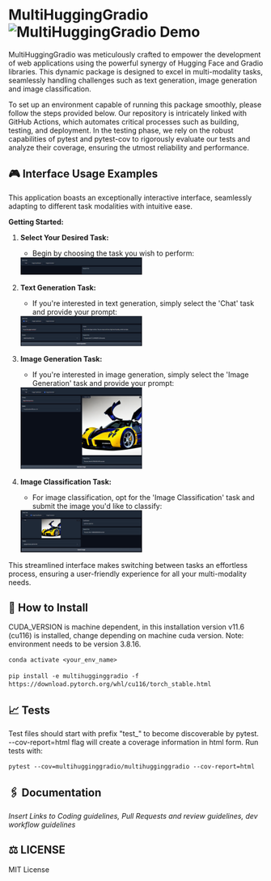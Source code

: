MultiHuggingGradio  ![MultiHuggingGradio Demo](https://github.com/LPFerreira33/MultiHuggingGradio/actions/workflows/env_creation_linter_and_tests.yml/badge.svg)
===================

MultiHuggingGradio was meticulously crafted to empower the development of web applications using the powerful synergy of Hugging Face and Gradio libraries. This dynamic package is designed to excel in multi-modality tasks, seamlessly handling challenges such as text generation, image generation and image classification.

To set up an environment capable of running this package smoothly, please follow the steps provided below. Our repository is intricately linked with GitHub Actions, which automates critical processes such as building, testing, and deployment. In the testing phase, we rely on the robust capabilities of pytest and pytest-cov to rigorously evaluate our tests and analyze their coverage, ensuring the utmost reliability and performance.


## 🎮 Interface Usage Examples
This application boasts an exceptionally interactive interface, seamlessly adapting to different task modalities with intuitive ease.

**Getting Started:**

1. **Select Your Desired Task:**
   - Begin by choosing the task you wish to perform:

   <img src="./readme_images/multihugginggradio_init.png" alt="Task Selection" style="max-width: 50%;"/>

2. **Text Generation Task:**
   - If you're interested in text generation, simply select the 'Chat' task and provide your prompt:

   <img src="./readme_images/multihugginggradio_text_generation.png" alt="Text Generation" style="max-width: 50%;"/>

3. **Image Generation Task:**
   - If you're interested in image generation, simply select the 'Image Generation' task and provide your prompt:

   <img src="./readme_images/multihugginggradio_image_generation.png" alt="Image Generation" style="max-width: 50%;"/>

4. **Image Classification Task:**
   - For image classification, opt for the 'Image Classification' task and submit the image you'd like to classify:

   <img src="./readme_images/multihugginggradio_image_classification.png" alt="Image Classification" style="max-width: 50%;"/>

This streamlined interface makes switching between tasks an effortless process, ensuring a user-friendly experience for all your multi-modality needs.


## 📐 How to Install

CUDA_VERSION is machine dependent, in this installation version v11.6 (cu116) is installed, change depending on machine cuda version.
Note: environment needs to be version 3.8.16.
```shell
conda activate <your_env_name>

pip install -e multihugginggradio -f https://download.pytorch.org/whl/cu116/torch_stable.html
```

## 📈 Tests

Test files should start with prefix "test_" to become discoverable by pytest. --cov-report=html flag will create a coverage information in html form.
Run tests with:
```shell
pytest --cov=multihugginggradio/multihugginggradio --cov-report=html
```

## 🖇️ Documentation
*Insert Links to Coding guidelines, Pull Requests and review guidelines, dev workflow guidelines*

## ⚖️ LICENSE
MIT License